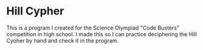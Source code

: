 # Hill Cypher
 
This is a program I created for the Science Olympiad "Code Busters" competition in high school. I made this so I can practice deciphering the Hill Cyoher by hand and check it in the program.